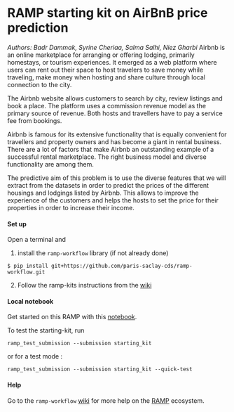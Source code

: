 # RAMP starting kit on AirBnB price prediction


_Authors: Badr Dammak, Syrine Cheriaa, Salma Salhi, Niez Gharbi_
Airbnb is an online marketplace for arranging or offering lodging, primarily homestays, or tourism experiences. It emerged as a web platform where users can rent out their space to host travelers to save money while traveling, make money when hosting and share culture through local connection to the city.

The Airbnb website allows customers to search by city, review listings and book a place. The platform uses a commission revenue model as the primary source of revenue. Both hosts and travellers have to pay a service fee from bookings. 

Airbnb is famous for its extensive functionality that is equally convenient for travellers and property owners and has become a giant in rental business. There are a lot of factors that make Airbnb an outstanding example of a successful rental marketplace. The right business model and diverse functionality are among them.

The predictive aim of this problem is to use the diverse features that we will extract from the datasets in order to predict the prices of the different housings and lodgings listed by Airbnb. This allows to improve the experience of the customers and helps the hosts to set the price for their properties in order to increase their income.

#### Set up

Open a terminal and

1. install the `ramp-workflow` library (if not already done)
  ```
  $ pip install git+https://github.com/paris-saclay-cds/ramp-workflow.git
  ```
  
2. Follow the ramp-kits instructions from the [wiki](https://github.com/paris-saclay-cds/ramp-workflow/wiki/Getting-started-with-a-ramp-kit)

#### Local notebook

Get started on this RAMP with this [notebook](final_airbnb_final.ipynb).

To test the starting-kit, run


```
ramp_test_submission --submission starting_kit
```
or for a test mode :

```
ramp_test_submission --submission starting_kit --quick-test
```


#### Help
Go to the `ramp-workflow` [wiki](https://github.com/paris-saclay-cds/ramp-workflow/wiki) for more help on the [RAMP](http:www.ramp.studio) ecosystem.


